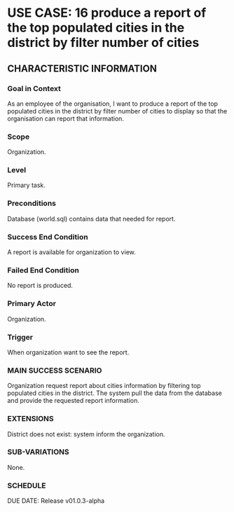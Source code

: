 # USE CASE: 16 produce a report of the top populated cities in the district by filter number of cities
## CHARACTERISTIC INFORMATION
### Goal in Context
As an employee of the organisation, I want to produce a report of the top populated cities in the district by filter number of cities to display so that the organisation can report that information.
### Scope
Organization.

### Level
Primary task.

### Preconditions
Database (world.sql) contains data that needed for report.

### Success End Condition
A report is available for organization to view.

### Failed End Condition
No report is produced.

### Primary Actor
Organization.

### Trigger
When organization want to see the report.

### MAIN SUCCESS SCENARIO
Organization request report about cities information by filtering top populated cities in the district.
The system pull the data from the database and provide the requested report information.

### EXTENSIONS
District does not exist:
system inform the organization.

### SUB-VARIATIONS
None.

### SCHEDULE
DUE DATE: Release v01.0.3-alpha
